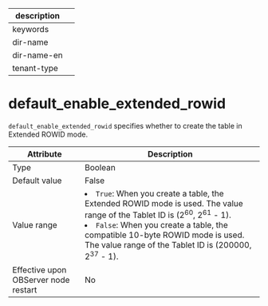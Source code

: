 | description ||
|---|---|
| keywords ||
| dir-name ||
| dir-name-en ||
| tenant-type ||

# default_enable_extended_rowid

`default_enable_extended_rowid` specifies whether to create the table in Extended ROWID mode.

| **Attribute** | **Description** |
| --- | --- |
| Type | Boolean |
| Default value | False |
| Value range | <li>`True`: When you create a table, the Extended ROWID mode is used. The value range of the Tablet ID is (2<sup>60</sup>, 2<sup>61</sup> - 1).<li>`False`: When you create a table, the compatible 10-byte ROWID mode is used. The value range of the Tablet ID is (200000, 2<sup>37</sup> - 1). |
| Effective upon OBServer node restart | No |
